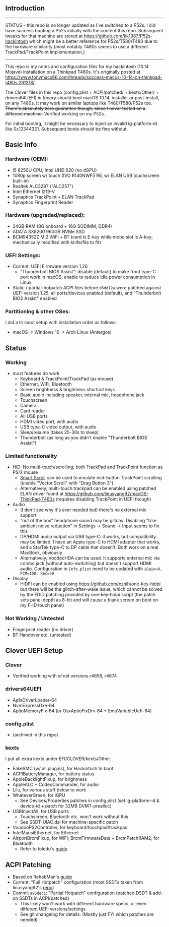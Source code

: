## Introduction

----

STATUS - this repo is no longer updated as I've switched to a P52s. I did have success booting a P52s initially with the content this repo. Subsequent tweaks for that machine are stored at <https://github.com/kk1987/P52s-hackintosh> which might be a better reference for P52s/T580/T480 due to the hardware similarity (most notably T480s seems to use a different TrackPad/TrackPoint implementation.)

----


This repo is my notes and configuration files for my hackintosh (10.14 Mojave) installation on a Thinkpad T480s. It's originally posted at <https://www.tonymacx86.com/threads/success-macos-10-14-on-thinkpad-t480s.261318/>.

The Clover files in this repo (config.plist + ACPI/patched/ + kexts/Other/ + drivers64UEFI) _in theory_ should boot macOS 10.14, installer or post-install, on any T480s. It may work on similar laptops like T480/T580/P52s too. ~~There's absolutely zero guarantee though, since I never tested on a different machine.~~ Verified working on my P52s.

For initial booting, it might be necessary to inject an invalid ig-platform-id like 0x12344321. Subsequent boots should be fine without.

## Basic Info

### Hardware (OEM):

* i5 8250U CPU, Intel UHD 620 (no dGPU)
* 1080p screen w/ touch (IVO R140NWF5 R6, w/ ELAN USB touchscreen built-in)
* Realtek ALC3287 ("ALC257")
* Intel Ethernet I219-V
* Synaptics TrackPoint + ELAN TrackPad
* Synaptics Fingerprint Reader

### Hardware (upgraded/replaced):

* 24GB RAM (8G onboard + 16G SODIMM, DDR4)
* ADATA SX8200 960GB NVMe SSD
* BCM94352Z M.2 WiFi + BT (card is E-key while mobo slot is A-key; mechanically modified with knife/file to fit)

### UEFI Settings:

* Current: UEFI Firmware version 1.26
  * "Thunderbolt BIOS Assist": disable (default) to make front type-C port work in macOS; enable to reduce idle power consumption in Linux
* Static / partial-hotpatch ACPI files before `d6dd12a` were patched against UEFI version 1.25, all ports/devices enabled (default), and "Thunderbolt BIOS Assist" enabled

### Partitioning & other OSes:

I did a tri-boot setup with installation order as follows:

* macOS -> Windows 10 -> Arch Linux (Antergos)

## Status

### Working
* most features do work
  * Keyboard & TrackPoint/TrackPad (as mouse)
  * Ethernet, WiFi, Bluetooth
  * Screen brightness & brightness shortcut keys
  * Basic audio including speaker, internal mic, headphone jack
  * Touchscreen
  * Camera
  * Card reader
  * All USB ports
  * HDMI video port, with audio
  * USB type-C video output, with audio
  * Sleep/resume (takes 25-30s to sleep)
  * Thunderbolt (as long as you didn't enable "Thunderbolt BIOS Assist")

### Limited functionality

* HID: No multi-touch/scrolling; both TrackPad and TrackPoint function as PS/2 mouse
  * [Smart Scroll](http://www.marcmoini.com/sx_en.html) can be used to emulate mid-button TrackPoint scrolling (enable "Vector Scroll" with "Drag Button 3")
  * Alternatively, multi-touch trackpad can be enabled using patched ELAN driver found at <https://github.com/linusyang92/macOS-ThinkPad-T480s> (requires disabling TrackPoint in UEFI though)
* Audio
  * (I don't see why it's ever needed but) there's no external mic support
  * "out of the box" headphone sound may be glitchy. Disabling "Use ambient noise reduction" in Settings -> Sound -> Input seems to fix this
  * DP/HDMI audio output via USB type-C: it works, but compatibility may be limited. I have an Apple type-C to HDMI adapter that works, and a StarTek type-C to DP cable that doesn't. Both work on a real MacBook, obviously
  * Alternatively, VoodooHDA can be used. It supports enternal mic via combo jack (without auto-switching) but doesn't support HDMI audio. Configuration in `Info.plist` need to be updated with `iGain=0, PCM=100, Rec=50`
* Display
  * HiDPI can be enabled using <https://github.com/xzhih/one-key-hidpi> but there will be the glitch-after-wake issue, which cannot be solved by the EDID patching provided by one-key-hidpi script (the patch sets panel depth as 8-bit and will cause a blank screen on boot on my FHD touch panel)

### Not Working / Untested

* Fingerprint reader (no driver)
* BT Handover etc. (untested)

## Clover UEFI Setup

### Clover

* Verified working with sf.net versions r4658, r4674

### drivers64UEFI

* ApfsDriverLoader-64
* NvmExpressDxe-64
* AptioMemoryFix-64 (or OsxAptioFixDrv-64 + EmuVariableUefi-64)

### config.plist

* (archived in this repo)

### kexts

I put all extra kexts under EFI/CLOVER/kexts/Other.

* FakeSMC (w/ all plugins), for Hackintosh to boot
* ACPIBatteryManager, for battery status
* AppleBacklightFixup, for brightness
* AppleALC + CodecCommander, for audio
* Lilu, for various stuff below to work
* WhateverGreen, for iGPU
  * See Devices/Properties patches in config.plist (set ig-platform-id & device-id + patch for 32MB DVMT-prealloc)
* USBInjectAll, for USB ports
  * Touchscreen, Bluetooth etc. won't work without this
  * See SSDT-UIAC.dsl for machine-specific patch
* VoodooPS2Controller, for keyboard/touchpad/trackpad
* IntelMausiEthernet, for Ethernet
* AirportBrcmFixup, for WiFi; BrcmFirmwareData + BrcmPatchRAM2, for Bluetooth
  * Refer to toledo's [guide](https://www.tonymacx86.com/threads/broadcom-wifi-bluetooth-guide.242423/)

## ACPI Patching

* Based on RehabMan's [guide](https://www.tonymacx86.com/threads/guide-patching-laptop-dsdt-ssdts.152573/)
* Current: "Full Hotpatch" configuration (most SSDTs taken from linusyang92's [repo](https://github.com/linusyang92/macOS-ThinkPad-T480s))
* Commit `a95dec1`: "Partial Hotpatch" configuration (patched DSDT & add-on SSDTs in ACPI/patched)
  * This likely won't work with different hardware specs, or even different UEFI versions/settings
  * See git changelog for details. (Mostly just FYI which patches are needed)
